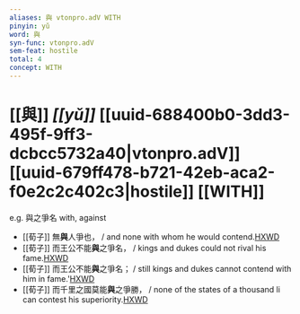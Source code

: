 ```yaml
---
aliases: 與 vtonpro.adV WITH
pinyin: yǔ
word: 與
syn-func: vtonpro.adV
sem-feat: hostile
total: 4
concept: WITH 
---
```

# [[與]] *[[yǔ]]*  [[uuid-688400b0-3dd3-495f-9ff3-dcbcc5732a40|vtonpro.adV]] [[uuid-679ff478-b721-42eb-aca2-f0e2c2c402c3|hostile]] [[WITH]]
e.g. 與之爭名 with, against
 - [[荀子]] 無**與**人爭也，
                     / and none with whom he would contend.[HXWD](https://hxwd.org/textview.html?location=KR3a0002_tls_006-12a.23)
 - [[荀子]] 而王公不能**與**之爭名，
                     / kings and dukes could not rival his fame.[HXWD](https://hxwd.org/textview.html?location=KR3a0002_tls_006-8a.15)
 - [[荀子]] 而王公不能**與**之爭名；
                     / still kings and dukes cannot contend with him in fame.'[HXWD](https://hxwd.org/textview.html?location=KR3a0002_tls_008-12a.25)
 - [[荀子]] 而千里之國莫能**與**之爭勝，
                     / none of the states of a thousand li can contest his superiority.[HXWD](https://hxwd.org/textview.html?location=KR3a0002_tls_008-12a.31)